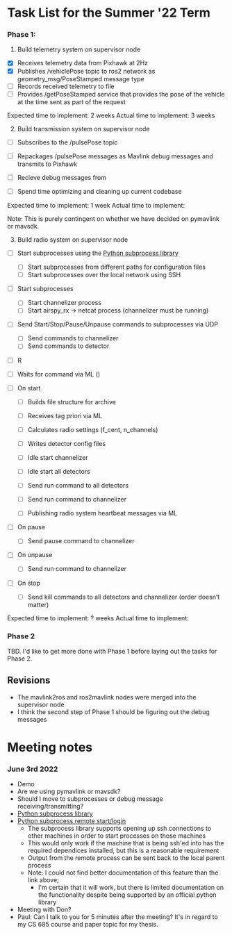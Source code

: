 # Task List for the Summer '22 Term 

### Phase 1:

1. Build telemetry system on supervisor node

- [x] Receives telemetry data from Pixhawk at 2Hz
- [x] Publishes /vehiclePose topic to ros2 network as geometry_msg/PoseStamped message type
- [ ] Records received telemetry to file
- [ ] Provides /getPoseStamped service that provides the pose of the vehicle at the time sent as part of the request

Expected time to implement: 2 weeks
Actual time to implement: 3 weeks 

2. Build transmission system on supervisor node

- [ ] Subscribes to the /pulsePose topic
- [ ] Repackages /pulsePose messages as Mavlink debug messages and transmits to Pixhawk 

- [ ] Recieve debug messages from 

- [ ] Spend time optimizing and cleaning up current codebase 

Expected time to implement: 1 week 
Actual time to implement: 

Note: This is purely contingent on whether we have decided on pymavlink or mavsdk. 

3. Build radio system on supervisor node

- [ ] Start subprocesses using the [Python subprocess library](https://docs.python.org/3/library/subprocess.html) 
  - [ ] Start subprocesses from different paths for configuration files 
  - [ ] Start subprocesses over the local network using SSH 

- [ ] Start subprocesses 
  - [ ] Start channelizer process
  - [ ] Start airspy_rx -> netcat process (channelizer must be running)

- [ ] Send Start/Stop/Pause/Unpause commands to subprocesses via UDP
  - [ ] Send commands to channelizer 
  - [ ] Send commands to detector 

- [ ] R

- [ ] Waits for command via ML ()
- [ ] On start
  - [ ] Builds file structure for archive
  - [ ] Receives tag priori via ML
  - [ ] Calculates radio settings (f_cent, n_channels)
  - [ ] Writes detector config files
  - [ ] Idle start channelizer
  - [ ] Idle start all detectors

  - [ ] Send run command to all detectors 
  - [ ] Send run command to channelizer
  - [ ] Publishing radio system heartbeat messages via ML
- [ ] On pause
  - [ ] Send pause command to channelizer
- [ ] On unpause
  - [ ] Send run command to channelizer
- [ ] On stop
  - [ ]  Send kill commands to all detectors and channelizer (order doesn’t matter)

Expected time to implement: ? weeks 
Actual time to implement: 

### Phase 2

TBD. I'd like to get more done with Phase 1 before laying out the tasks for Phase 2. 

## Revisions 

- The mavlink2ros and ros2mavlink nodes were merged into the supervisor node
- I think the second step of Phase 1 should be figuring out the debug messages 

# Meeting notes 

### June 3rd 2022 

- Demo 
- Are we using pymavlink or mavsdk? 
- Should I move to subprocesses or debug message receiving/transmitting? 
- [Python subprocess library](https://docs.python.org/3/library/subprocess.html) 
- [Python subprocess remote start/login](https://programmer.group/experience-sharing-the-best-practice-of-remote-login-server-with-python.html)
  - The subprocess library supports opening up ssh connections to other machines in order to start processes on those machines 
  - This would only work if the machine that is being ssh'ed into has the required dependices installed, but this is a reasonable requirement 
  - Output from the remote process can be sent back to the local parent process
  - Note: I could not find better documentation of this feature than the link above;
    - I'm certain that it will work, but there is limited documentation on the functionality despite being supported by an official python library 
 - Meeting with Don? 
 - Paul: Can I talk to you for 5 minutes after the meeting? It's in regard to my CS 685 course and paper topic for my thesis. 
